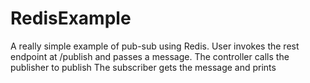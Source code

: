 # RedisExample

A really simple example of pub-sub using Redis.
User invokes the rest endpoint at /publish and passes a message.
The controller calls the publisher to publish
The subscriber gets the message and prints